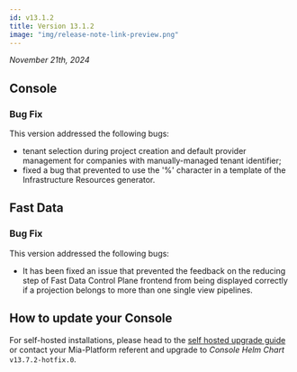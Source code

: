 ```yaml
---
id: v13.1.2
title: Version 13.1.2
image: "img/release-note-link-preview.png"
---
```


_November 21th, 2024_

## Console

### Bug Fix

This version addressed the following bugs:

* tenant selection during project creation and default provider management for companies with manually-managed tenant identifier;
* fixed a bug that prevented to use the '%' character in a template of the Infrastructure Resources generator.

## Fast Data

### Bug Fix

This version addressed the following bugs:

* It has been fixed an issue that prevented the feedback on the reducing step of Fast Data Control Plane frontend from being displayed correctly if a projection belongs to more than one single view pipelines.

## How to update your Console

For self-hosted installations, please head to the [self hosted upgrade guide](/docs/13.7.5/infrastructure/self-hosted/installation-chart/how-to-upgrade) or contact your Mia-Platform referent and upgrade to _Console Helm Chart_ `v13.7.2-hotfix.0`.
